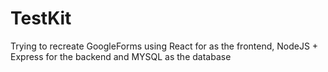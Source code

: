 # TestKit
Trying to recreate GoogleForms using React for as the frontend, NodeJS + Express for the backend and MYSQL as the database
